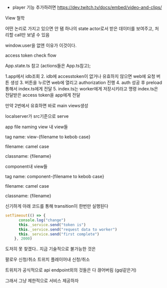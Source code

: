 
+ player 기능 추가하려면
https://dev.twitch.tv/docs/embed/video-and-clips/

View 철학

어떤 논리로 가지고 있으면 안 됌
하나의 state actor로서 받은 데이터를 보여주고, 처리할 call만 보낼 수 있음

  window.user을 없앤 이유가 이것이다.


access token check flow

App.state.ts 참고 (actions들은 App.ts참고);

1.app에서 idb조회
2. idb에 accesstoken이 없거나 유효하지 않으면 web에 요청 버튼 생성
3. 버튼을 누르면 web에 열리고 authorization 진행
4. auth 성공 후 preload통해서 index.ts에게 전달
5. index.ts는 worker에게 저장시키라고 명령
  index.ts은 전달받은 access token을 app에게 전달

만약 2번에서 유효하면 바로 main views생성


localserver가 src기준으로 serve

app file naming
view 내 view들 
  
  tag name: view-{filename to kebob case}
  
  filename: camel case

  classname: {filename}

component내 view들

  tag name: component-{filename to kebob case}
  
  filename: camel case

  classname: {filename}


신기하게 아래 코드를 통해 transition이 한번만 실행된다
```js
setTimeout(() => {
      console.log("change")
      this._service.send("token is")
      this._service.send("request data to worker")
      this._service.send("first complete")
    }, 2000)
```


도저히 못 찾겠다..
지금 기술적으로 불가능한 것은

팔로우 신청/취소
트위치 플레이어내 신청/취소

트위치가 공식적으로 api endpoint외의 것들은 다 끊어버림 (gql같은거)

그래서 그냥 제한적으로 서비스 제공하자